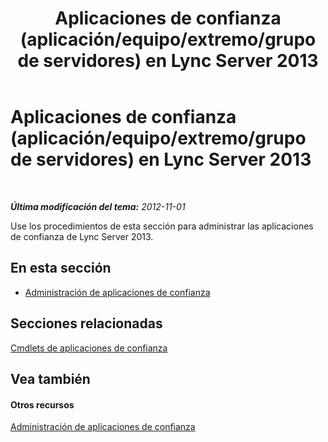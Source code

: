 ﻿---
title: Aplicaciones de confianza (aplicación/equipo/extremo/grupo de servidores) en Lync Server 2013
TOCTitle: Aplicaciones de confianza (aplicación/equipo/extremo/grupo de servidores) en Lync Server 2013
ms:assetid: 5ec751df-1697-4739-b9e6-f7e23d8c6d54
ms:mtpsurl: https://technet.microsoft.com/es-es/library/JJ688073(v=OCS.15)
ms:contentKeyID: 49889204
ms.date: 01/07/2017
mtps_version: v=OCS.15
ms.translationtype: HT
---

# Aplicaciones de confianza (aplicación/equipo/extremo/grupo de servidores) en Lync Server 2013

 

_**Última modificación del tema:** 2012-11-01_

Use los procedimientos de esta sección para administrar las aplicaciones de confianza de Lync Server 2013.

## En esta sección

  - [Administración de aplicaciones de confianza](lync-server-2013-managing-trusted-applications.md)

## Secciones relacionadas

[Cmdlets de aplicaciones de confianza](lync-server-2013-trusted-applications-cmdlets.md)

## Vea también

#### Otros recursos

[Administración de aplicaciones de confianza](lync-server-2013-managing-trusted-applications.md)

